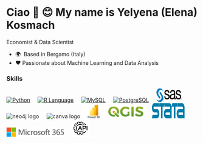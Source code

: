 Ciao 👋 😊  My name is Yelyena (Elena) Kosmach
================================

Economist & Data Scientist

* 🌍   Based in Bergamo (Italy)
* ❤️    Passionate about Machine Learning and Data Analysis

### Skills
<p align="left">
  <a href="https://www.python.org/" target="_blank" rel="noreferrer">
    <img src="https://raw.githubusercontent.com/danielcranney/readme-generator/main/public/icons/skills/python-colored.svg" width="36" height="36" alt="Python" /></a>
  <img width="12" />
  <a href="https://www.r-project.org/" target="_blank" rel="noreferrer">
    <img src="https://raw.githubusercontent.com/danielcranney/readme-generator/main/public/icons/skills/rlang-colored.svg" width="36" height="36" alt="R Language" /></a>
  <img width="12" />
  <a href="https://www.mysql.com/" target="_blank" rel="noreferrer">
    <img src="https://raw.githubusercontent.com/danielcranney/readme-generator/main/public/icons/skills/mysql-colored.svg" width="36" height="36" alt="MySQL" /></a>
  <img width="12" />
  <a href="https://www.postgresql.org/" target="_blank" rel="noreferrer">
    <img src="https://raw.githubusercontent.com/danielcranney/readme-generator/main/public/icons/skills/postgresql-colored.svg" width="36" height="36" alt="PostgreSQL" /></a>
  <img width="12" />
  <a href="https://www.sas.com/" target="_blank" rel="noreferrer">
    <img src="img/SAS.svg" width="66" height="36" alt="SAS" /></a>
    <img width="12" /></a>
  <img src="https://cdn.simpleicons.org/neo4j/4581C3" height="40" alt="neo4j logo"  /></a>
  <img width="12" /> </a>
  <img src="https://cdn.jsdelivr.net/gh/devicons/devicon/icons/canva/canva-original.svg" height="40" alt="canva logo"  /></a>
  <a href="https:/www.microsoft.com/" target="_blank" rel="noreferrer">
    <img src="img/powebi.jpeg" height="36" alt="POWERBI" /></a>
 <a href="https:www.qgis.org/" target="_blank" rel="noreferrer">
    <img src="img/qgis.png" height="36" alt="QGIS" /></a>
    <img width="12" /> </a>
 <a href="https://www.stata.com/" target="_blank" rel="noreferrer">
    <img src="img/stata.svg" width="86" height="40" alt="STATA" /></a>
    <img width="12" /> </a>
 <a href="https://www.office.com/" target="_blank" rel="noreferrer">
    <img src="img/Microsoft_365.png" height="25" alt="Microsoft365" /></a>
      <img width="12" /> </a>
 <a href="https://it.wikipedia.org/wiki/Application_programming_interface" target="_blank" rel="noreferrer">
    <img src="img/API.jpg" width="46" height="46" alt="API" /></a>
    <img width="12" /> </a>
</p>


